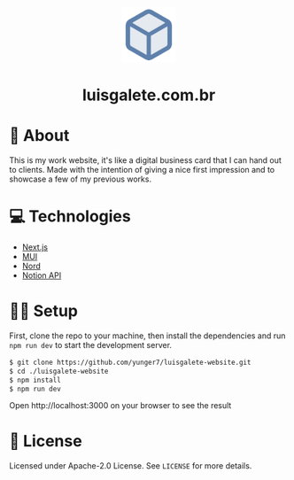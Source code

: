 <p align="center">
  <a href="https://luisgalete.com.br/">
    <img src="/public/logo.png" alt="Logo" width="100" height="100" />
  </a>
  <h1 align="center">luisgalete.com.br</h1>
</p>

# 📝 About
This is my work website, it's like a digital business card that I can hand out to clients. Made with the intention of giving a nice first impression and to showcase a few of my previous works.

# 💻 Technologies
- [Next.js](https://nextjs.org/)
- [MUI](https://mui.com/)
- [Nord](https://www.nordtheme.com/)
- [Notion API](https://developers.notion.com/)

# 👨‍💻 Setup
First, clone the repo to your machine, then install the dependencies and run `npm run dev` to start the development server.
```
$ git clone https://github.com/yunger7/luisgalete-website.git
$ cd ./luisgalete-website
$ npm install
$ npm run dev
```
Open http://localhost:3000 on your browser to see the result

# 📄 License
Licensed under Apache-2.0 License. See `LICENSE` for more details.
